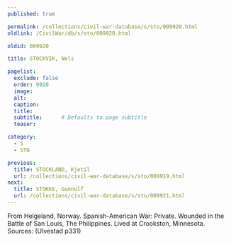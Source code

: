 ```yaml
---
published: true

permalink: /collections/civil-war-database/s/sto/009920.html
oldlink: /CivilWar/db/s/sto/009920.html

oldid: 009920

title: STOCKVIK, Nels

pagelist:
  exclude: false
  order: 9920
  image: 
  alt:
  caption:
  title:
  subtitle:      # Defaults to page subtitle
  teaser:

category: 
  - S 
  - STO

previous:
  title: STOCKLAND, Kjetil
  url: /collections/civil-war-database/s/sto/009919.html  
next:
  title: STOKKE, Gunnulf
  url: /collections/civil-war-database/s/sto/009921.html   
---
```

From Helgeland, Norway. Spanish-American War: Private. Wounded in the Battle of San Louis, The Philippines. Lived at Crookston, Minnesota. Sources: (Ulvestad p331)